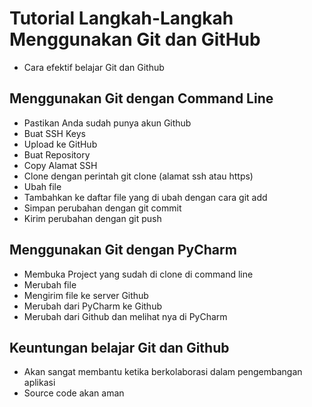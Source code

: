 # Tutorial Langkah-Langkah Menggunakan Git dan GitHub
- Cara efektif belajar Git dan Github

## Menggunakan Git dengan Command Line
- Pastikan Anda sudah punya akun Github
- Buat SSH Keys
- Upload ke GitHub
- Buat Repository
- Copy Alamat SSH
- Clone dengan perintah git clone (alamat ssh atau https)
- Ubah file
- Tambahkan ke daftar file yang di ubah dengan cara git add 
- Simpan perubahan dengan git commit
- Kirim perubahan dengan git push

## Menggunakan Git dengan PyCharm
- Membuka Project yang sudah di clone di command line
- Merubah file
- Mengirim file ke server Github
- Merubah dari PyCharm ke Github
- Merubah dari Github dan melihat nya di PyCharm

## Keuntungan belajar Git dan Github
- Akan sangat membantu ketika berkolaborasi dalam pengembangan aplikasi
- Source code akan aman
